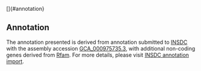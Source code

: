 []{#annotation}

Annotation
----------

The annotation presented is derived from annotation submitted to
[INSDC](http://www.insdc.org) with the assembly accession
[GCA\_000975735.3](http://www.ebi.ac.uk/ena/data/view/GCA_000975735.3),
with additional non-coding genes derived from
[Rfam](http://rfam.xfam.org/). For more details, please visit [INSDC
annotation
import](http://ensemblgenomes.org/info/data/insdc_annotation).
